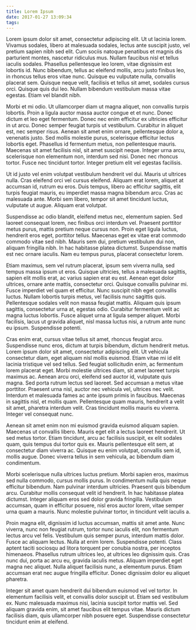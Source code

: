 ```yaml
---
title: Lorem Ipsum
date: 2017-01-27 13:09:34
tags:
---
```

Lorem ipsum dolor sit amet, consectetur adipiscing elit. Ut ut lacinia lorem. Vivamus sodales, libero at malesuada sodales, lectus ante suscipit justo, vel pretium sapien nibh sed elit. Cum sociis natoque penatibus et magnis dis parturient montes, nascetur ridiculus mus. Nullam faucibus nisl et tellus iaculis sodales. Phasellus pellentesque leo lorem, vitae dignissim est lobortis id. Nunc bibendum, tellus ac eleifend mollis, arcu justo finibus leo, in rhoncus tellus eros vitae nunc. Quisque eu vulputate nulla, convallis placerat sem. Quisque neque velit, facilisis et tellus sit amet, sodales cursus orci. Quisque quis dui leo. Nullam bibendum vestibulum massa vitae egestas. Etiam vel blandit nibh.
<!-- more -->

Morbi et mi odio. Ut ullamcorper diam ut magna aliquet, non convallis turpis lobortis. Proin a ligula auctor massa auctor congue et et nunc. Donec dictum et leo eget fermentum. Donec nec enim efficitur ex ultricies efficitur in ut arcu. Donec semper feugiat turpis ut vestibulum. Curabitur in aliquet est, nec semper risus. Aenean sit amet enim ornare, pellentesque dolor a, venenatis justo. Sed mollis molestie purus, scelerisque efficitur lectus lobortis eget. Phasellus id fermentum metus, non pellentesque mauris. Maecenas sit amet facilisis nisl, sit amet suscipit neque. Integer urna arcu, scelerisque non elementum non, interdum sed nisi. Donec nec rhoncus tortor. Fusce nec tincidunt tortor. Integer pretium elit vel egestas facilisis.

Ut id justo vel enim volutpat vestibulum hendrerit vel dui. Mauris ut ultrices nulla. Cras eleifend orci vel cursus eleifend. Aliquam erat lorem, aliquet at accumsan id, rutrum eu eros. Duis tempus, libero ac efficitur sagittis, elit turpis feugiat mauris, eu imperdiet massa magna bibendum arcu. Cras ac malesuada ante. Morbi sem libero, tempor sit amet tincidunt luctus, vulputate ut augue. Aliquam erat volutpat.

Suspendisse ac odio blandit, eleifend metus nec, elementum sapien. Sed laoreet consequat lorem, nec finibus orci interdum vel. Praesent porttitor metus purus, mattis pretium neque cursus non. Proin eget ligula luctus, hendrerit eros eget, porttitor tellus. Maecenas eget ex vitae erat commodo commodo vitae sed nibh. Mauris sem dui, pretium vestibulum dui non, aliquam fringilla nibh. In hac habitasse platea dictumst. Suspendisse mattis est nec ornare iaculis. Nam eu tempus purus, placerat consectetur lorem.

Etiam maximus, sem vel rutrum placerat, ipsum sem viverra nulla, sed tempus massa ipsum ut eros. Quisque ultricies, tellus a malesuada sagittis, sapien elit mollis erat, ac varius sapien erat eu est. Aenean eget dolor ultrices, ornare ante mattis, consectetur orci. Quisque convallis pulvinar mi. Fusce imperdiet vel quam et efficitur. Nunc suscipit nibh eget convallis luctus. Nullam lobortis turpis metus, vel facilisis nunc sagittis quis. Pellentesque sodales velit non massa feugiat mattis. Aliquam quis ipsum sagittis, consectetur urna at, egestas odio. Curabitur fermentum velit ac magna luctus lobortis. Fusce aliquet urna at ligula semper aliquet. Morbi facilisis, lacus ut gravida aliquet, nisl massa luctus nisi, a rutrum ante nunc eu ipsum. Suspendisse potenti.

Cras enim erat, cursus vitae tellus sit amet, rhoncus feugiat arcu. Suspendisse nunc eros, dictum at turpis bibendum, dictum hendrerit metus. Lorem ipsum dolor sit amet, consectetur adipiscing elit. Ut vehicula consectetur diam, eget aliquam nisl mollis euismod. Etiam vitae mi id elit lacinia tristique vel sed tellus. Sed feugiat sollicitudin enim, ac fermentum lorem placerat eget. Morbi molestie ultrices diam, sit amet laoreet turpis maximus ac. Aenean arcu orci, eleifend sed auctor id, vulputate quis magna. Sed porta rutrum lectus sed laoreet. Sed accumsan a metus vitae porttitor. Praesent urna nisl, auctor nec vehicula vel, ultrices nec velit. Interdum et malesuada fames ac ante ipsum primis in faucibus. Maecenas in sagittis nisl, et mollis quam. Pellentesque quam mauris, hendrerit a velit sit amet, pharetra interdum velit. Cras tincidunt mollis mauris eu viverra. Integer vel consequat nunc.

Aenean sit amet enim non mi euismod gravida euismod aliquam sapien. Maecenas ut convallis libero. Mauris eget elit a lectus laoreet hendrerit. Ut sed metus tortor. Etiam tincidunt, arcu ac facilisis suscipit, ex elit sodales quam, quis tempus dui tortor quis ex. Mauris pellentesque elit sem, at consectetur diam viverra ac. Quisque eu enim volutpat, convallis sem id, mollis augue. Donec viverra tellus in sem vehicula, ac bibendum diam condimentum.

Morbi scelerisque nulla ultrices luctus pretium. Morbi sapien eros, maximus sed nulla commodo, cursus mollis purus. In condimentum nulla quis neque efficitur bibendum. Nam pulvinar interdum ultricies. Praesent quis bibendum arcu. Curabitur mollis consequat velit id hendrerit. In hac habitasse platea dictumst. Integer aliquam eros sed dolor gravida fringilla. Vestibulum accumsan, quam in efficitur posuere, nisl eros auctor lorem, vitae semper urna quam a mauris. Nunc molestie pulvinar tortor, in tincidunt velit iaculis a.

Proin magna elit, dignissim id luctus accumsan, mattis sit amet ante. Nunc viverra, nunc non feugiat rutrum, tortor nunc iaculis elit, non fermentum lectus arcu vel felis. Vestibulum quis semper purus, interdum mattis dolor. Fusce ac aliquam lectus. Nulla at enim lorem. Suspendisse potenti. Class aptent taciti sociosqu ad litora torquent per conubia nostra, per inceptos himenaeos. Phasellus rutrum ultrices leo, at ultrices leo dignissim quis. Cras nunc dui, porta ac arcu eu, gravida iaculis metus. Aliquam imperdiet eget magna nec aliquet. Nulla aliquet facilisis nunc, a elementum purus. Etiam accumsan erat nec augue fringilla efficitur. Donec dignissim dolor eu aliquet pharetra.

Integer sit amet quam hendrerit dui bibendum euismod vel vel tortor. In elementum facilisis velit, et convallis dolor suscipit ut. Etiam sed vestibulum ex. Nunc malesuada maximus nisi, lacinia suscipit tortor mattis vel. Sed aliquam gravida enim, sit amet faucibus elit tempus vitae. Mauris dictum facilisis diam, quis ullamcorper nibh posuere eget. Suspendisse consectetur tincidunt enim at eleifend.



